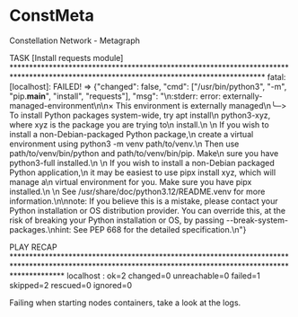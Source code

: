 # ConstMeta
Constellation Network - Metagraph



TASK [Install requests module] ****************************************************************************************************************************************
fatal: [localhost]: FAILED! => {"changed": false, "cmd": ["/usr/bin/python3", "-m", "pip.__main__", "install", "requests"], "msg": "\n:stderr: error: externally-managed-environment\n\n× This environment is externally managed\n╰─> To install Python packages system-wide, try apt install\n    python3-xyz, where xyz is the package you are trying to\n    install.\n    \n    If you wish to install a non-Debian-packaged Python package,\n    create a virtual environment using python3 -m venv path/to/venv.\n    Then use path/to/venv/bin/python and path/to/venv/bin/pip. Make\n    sure you have python3-full installed.\n    \n    If you wish to install a non-Debian packaged Python application,\n    it may be easiest to use pipx install xyz, which will manage a\n    virtual environment for you. Make sure you have pipx installed.\n    \n    See /usr/share/doc/python3.12/README.venv for more information.\n\nnote: If you believe this is a mistake, please contact your Python installation or OS distribution provider. You can override this, at the risk of breaking your Python installation or OS, by passing --break-system-packages.\nhint: See PEP 668 for the detailed specification.\n"}

PLAY RECAP ************************************************************************************************************************************************************
localhost                  : ok=2    changed=0    unreachable=0    failed=1    skipped=2    rescued=0    ignored=0

Failing when starting nodes containers, take a look at the logs.
